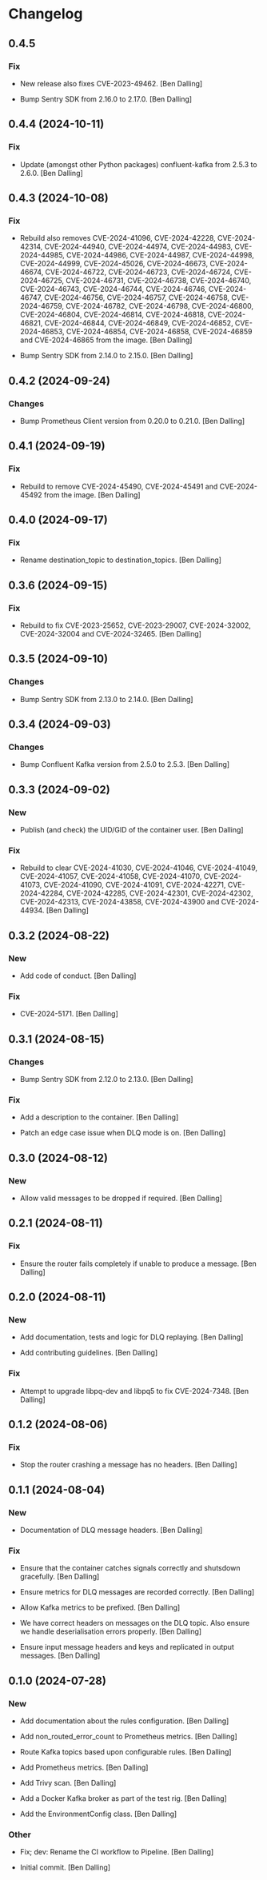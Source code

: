 # Changelog


## 0.4.5

### Fix

* New release also fixes CVE-2023-49462. [Ben Dalling]

* Bump Sentry SDK from 2.16.0 to 2.17.0. [Ben Dalling]


## 0.4.4 (2024-10-11)

### Fix

* Update (amongst other Python packages) confluent-kafka from 2.5.3 to 2.6.0. [Ben Dalling]


## 0.4.3 (2024-10-08)

### Fix

* Rebuild also removes CVE-2024-41096, CVE-2024-42228, CVE-2024-42314, CVE-2024-44940, CVE-2024-44974, CVE-2024-44983, CVE-2024-44985, CVE-2024-44986, CVE-2024-44987, CVE-2024-44998, CVE-2024-44999, CVE-2024-45026, CVE-2024-46673, CVE-2024-46674, CVE-2024-46722, CVE-2024-46723, CVE-2024-46724, CVE-2024-46725, CVE-2024-46731, CVE-2024-46738, CVE-2024-46740, CVE-2024-46743, CVE-2024-46744, CVE-2024-46746, CVE-2024-46747, CVE-2024-46756, CVE-2024-46757, CVE-2024-46758, CVE-2024-46759, CVE-2024-46782, CVE-2024-46798, CVE-2024-46800, CVE-2024-46804, CVE-2024-46814, CVE-2024-46818, CVE-2024-46821, CVE-2024-46844, CVE-2024-46849, CVE-2024-46852, CVE-2024-46853, CVE-2024-46854, CVE-2024-46858, CVE-2024-46859 and CVE-2024-46865 from the image. [Ben Dalling]

* Bump Sentry SDK from 2.14.0 to 2.15.0. [Ben Dalling]


## 0.4.2 (2024-09-24)

### Changes

* Bump Prometheus Client version from 0.20.0 to 0.21.0. [Ben Dalling]


## 0.4.1 (2024-09-19)

### Fix

* Rebuild to remove CVE-2024-45490, CVE-2024-45491 and CVE-2024-45492 from the image. [Ben Dalling]


## 0.4.0 (2024-09-17)

### Fix

* Rename destination_topic to destination_topics. [Ben Dalling]


## 0.3.6 (2024-09-15)

### Fix

* Rebuild to fix CVE-2023-25652, CVE-2023-29007, CVE-2024-32002, CVE-2024-32004 and CVE-2024-32465. [Ben Dalling]


## 0.3.5 (2024-09-10)

### Changes

* Bump Sentry SDK from 2.13.0 to 2.14.0. [Ben Dalling]


## 0.3.4 (2024-09-03)

### Changes

* Bump Confluent Kafka version from 2.5.0 to 2.5.3. [Ben Dalling]


## 0.3.3 (2024-09-02)

### New

* Publish (and check) the UID/GID of the container user. [Ben Dalling]

### Fix

* Rebuild to clear CVE-2024-41030, CVE-2024-41046, CVE-2024-41049, CVE-2024-41057, CVE-2024-41058, CVE-2024-41070, CVE-2024-41073, CVE-2024-41090, CVE-2024-41091, CVE-2024-42271, CVE-2024-42284, CVE-2024-42285, CVE-2024-42301, CVE-2024-42302, CVE-2024-42313, CVE-2024-43858, CVE-2024-43900 and CVE-2024-44934. [Ben Dalling]


## 0.3.2 (2024-08-22)

### New

* Add code of conduct. [Ben Dalling]

### Fix

* CVE-2024-5171. [Ben Dalling]


## 0.3.1 (2024-08-15)

### Changes

* Bump Sentry SDK from 2.12.0 to 2.13.0. [Ben Dalling]

### Fix

* Add a description to the container. [Ben Dalling]

* Patch an edge case issue when DLQ mode is on. [Ben Dalling]


## 0.3.0 (2024-08-12)

### New

* Allow valid messages to be dropped if required. [Ben Dalling]


## 0.2.1 (2024-08-11)

### Fix

* Ensure the router fails completely if unable to produce a message. [Ben Dalling]


## 0.2.0 (2024-08-11)

### New

* Add documentation, tests and logic for DLQ replaying. [Ben Dalling]

* Add contributing guidelines. [Ben Dalling]

### Fix

* Attempt to upgrade libpq-dev and libpq5 to fix CVE-2024-7348. [Ben Dalling]


## 0.1.2 (2024-08-06)

### Fix

* Stop the router crashing a message has no headers. [Ben Dalling]


## 0.1.1 (2024-08-04)

### New

* Documentation of DLQ message headers. [Ben Dalling]

### Fix

* Ensure that the container catches signals correctly and shutsdown gracefully. [Ben Dalling]

* Ensure metrics for DLQ messages are recorded correctly. [Ben Dalling]

* Allow Kafka metrics to be prefixed. [Ben Dalling]

* We have correct headers on messages on the DLQ topic. Also ensure we handle deserialisation errors properly. [Ben Dalling]

* Ensure input message headers and keys and replicated in output messages. [Ben Dalling]


## 0.1.0 (2024-07-28)

### New

* Add documentation about the rules configuration. [Ben Dalling]

* Add non_routed_error_count to Prometheus metrics. [Ben Dalling]

* Route Kafka topics based upon configurable rules. [Ben Dalling]

* Add Prometheus metrics. [Ben Dalling]

* Add Trivy scan. [Ben Dalling]

* Add a Docker Kafka broker as part of the test rig. [Ben Dalling]

* Add the EnvironmentConfig class. [Ben Dalling]

### Other

* Fix; dev: Rename the CI workflow to Pipeline. [Ben Dalling]

* Initial commit. [Ben Dalling]


